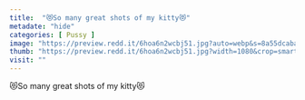```yaml
---
title:  "😻So many great shots of my kitty😻"
metadate: "hide"
categories: [ Pussy ]
image: "https://preview.redd.it/6hoa6n2wcbj51.jpg?auto=webp&s=8a55dcaba9b95dac4b91d5c86936402c42cad4f2"
thumb: "https://preview.redd.it/6hoa6n2wcbj51.jpg?width=1080&crop=smart&auto=webp&s=679c60cb398b8d4509e6096097ec1e85efdfbef5"
visit: ""
---
```

😻So many great shots of my kitty😻
